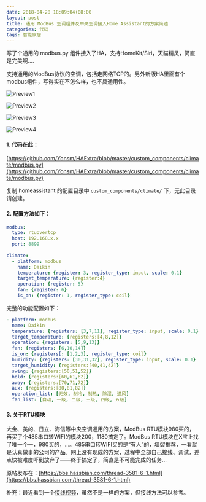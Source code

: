 ```yaml
---
date: 2018-04-28 18:09:04+08:00
layout: post
title: 通用 ModBus 空调组件及中央空调接入Home Assistant的方案简述
categories: 代码
tags: 智能家居
---
```


写了个通用的 modbus.py 组件接入了HA，支持HomeKit/Siri，天猫精灵，简直是完美啊....

支持通用的ModBus协议的空调，包括走网络TCP的。另外新版HA里面有个modbus组件，写得实在不怎么样，也不具通用性。

![Preview1](https://bbs.hassbian.com/data/attachment/forum/201804/28/180627x00be4xlc0w02ml5.jpg)

![Preview2](https://bbs.hassbian.com/data/attachment/forum/201804/28/180621qztjqkqda4taktdq.jpg)

![Preview3](https://bbs.hassbian.com/data/attachment/forum/201804/28/180615t6sz2atgo9h2va44.jpg)

![Preview4](https://bbs.hassbian.com/data/attachment/forum/201804/28/180607essspwgwee8wge3y.jpg)

#### 1. 代码在此：

[https://github.com/Yonsm/HAExtra/blob/master/custom_components/climate/modbus.py](https://github.com/Yonsm/HAExtra/blob/master/custom_components/climate/modbus.py)

复制 homeassistant 的配置目录中 `custom_components/climate/` 下，无此目录请创建。

#### 2. 配置方法如下：

```yaml
modbus:
  type: rtuovertcp
  host: 192.168.x.x
  port: 8899
 
climate:
  - platform: modbus
    name: Daikin
    temperature: {register: 3, register_type: input, scale: 0.1}
    target_temperature: {register:4}
    operation: {register: 5}
    fan: {register: 6}
    is_on: {register: 1, register_type: coil}
```

完整的功能配置如下：

```yaml
- platform: modbus
  name: Daikin
  temperature: {registers: [3,7,11], register_type: input, scale: 0.1}
  target_temperature: {registers:[4,8,12]}
  operation: {registers: [5,9,13]}
  fan: {registers: [6,10,14]}
  is_on: {registers[: [1,2,3], register_type: coil}
  humidity: {registers: [30,31,32], register_type: input, scale: 0.1}
  target_humidity: {registers:[40,41,42]}
  swing: {registers:[50,51,52]}
  hold: {registers:[60,61,62]}
  away: {registers:[70,71,72]}
  aux: {registers:[80,81,82]}
  operation_list: [无效, 制冷, 制热, 除湿, 送风]
  fan_list: [自动, 一级, 二级, 三级, 四级, 五级]
 ```

#### 3. 关于RTU模块

大金、美的、日立、海信等中央空调通用的方案，ModBus RTU模块980买的，再买了个485串口转WIFI的模块200，1180搞定了。ModBus RTU模块在X宝上找了唯一个一，980买的，...。485串口转WIFI买的是“有人”的，墙裂推荐，一看就是认真做事的公司的产品。网上没有现成的方案，过程中全部自己接线、调试，差点快被难度吓到放弃了——终于搞定了，简直是不可能完成的任务...

原帖发布在：[https://bbs.hassbian.com/thread-3581-6-1.html](https://bbs.hassbian.com/thread-3581-6-1.html)

补充：最近看到一个[接线视频](http://v.youku.com/v_show/id_XMzQyNjI1NjQ4MA==.html)，虽然不是一样的方案，但接线方法可以参考。

